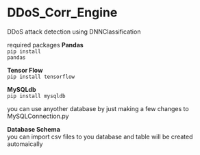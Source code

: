 # DDoS_Corr_Engine
DDoS attack detection using DNNClassification

required packages
<b>Pandas</b><br>
<code>pip install pandas</code><br>

<b>Tensor Flow</b><br>
<code>pip install tensorflow</code><br>

<b>MySQLdb</b><br>
<code>pip install mysqldb</code><br>

you can use anyother database by just making a few changes to MySQLConnection.py

<b>Database Schema</b><br>
you can import csv files to you database and table will be created automaically<br>
